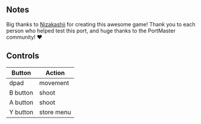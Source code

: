 ## Notes

Big thanks to [Nizakashii](https://nizakashii.itch.io/alllcall) for creating this awesome game! Thank you to each person who helped test this port, and huge thanks to the PortMaster community! ❤

## Controls

| Button | Action |
|--|--| 
|dpad|movement|
|B button |shoot|
|A button|shoot|
|Y button|store menu|



